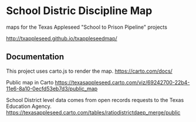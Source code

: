# School Distric Discipline Map
maps for the Texas Appleseed "School to Prison Pipeline" projects

http://txappleseed.github.io/txappleseedmap/

## Documentation
This project uses carto.js to render the map. https://carto.com/docs/

Public map in Carto
https://texasappleseed.carto.com/viz/69242700-22b4-11e6-8a10-0ecfd53eb7d3/public_map

School District level data comes from open records requests to the Texas Education Agency.
https://texasappleseed.carto.com/tables/ratiodistrictdaep_merge/public
